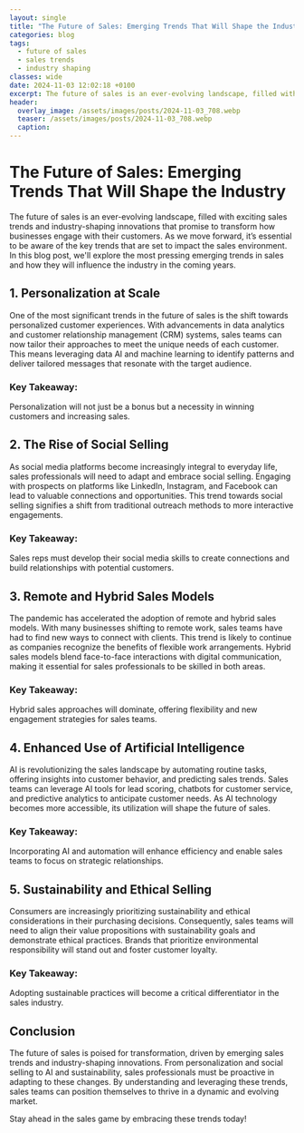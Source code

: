 ```yaml
---
layout: single
title: "The Future of Sales: Emerging Trends That Will Shape the Industry"
categories: blog
tags:
  - future of sales
  - sales trends
  - industry shaping
classes: wide
date: 2024-11-03 12:02:18 +0100
excerpt: The future of sales is an ever-evolving landscape, filled with exciting sales trends and industry-shaping innovations that promise to transform how business...
header:
  overlay_image: /assets/images/posts/2024-11-03_708.webp
  teaser: /assets/images/posts/2024-11-03_708.webp
  caption: 
---
```

  
# The Future of Sales: Emerging Trends That Will Shape the Industry

The future of sales is an ever-evolving landscape, filled with exciting sales trends and industry-shaping innovations that promise to transform how businesses engage with their customers. As we move forward, it’s essential to be aware of the key trends that are set to impact the sales environment. In this blog post, we'll explore the most pressing emerging trends in sales and how they will influence the industry in the coming years.

## 1. Personalization at Scale

One of the most significant trends in the future of sales is the shift towards personalized customer experiences. With advancements in data analytics and customer relationship management (CRM) systems, sales teams can now tailor their approaches to meet the unique needs of each customer. This means leveraging data AI and machine learning to identify patterns and deliver tailored messages that resonate with the target audience.

### Key Takeaway: 
Personalization will not just be a bonus but a necessity in winning customers and increasing sales.

## 2. The Rise of Social Selling

As social media platforms become increasingly integral to everyday life, sales professionals will need to adapt and embrace social selling. Engaging with prospects on platforms like LinkedIn, Instagram, and Facebook can lead to valuable connections and opportunities. This trend towards social selling signifies a shift from traditional outreach methods to more interactive engagements.

### Key Takeaway:
Sales reps must develop their social media skills to create connections and build relationships with potential customers.

## 3. Remote and Hybrid Sales Models

The pandemic has accelerated the adoption of remote and hybrid sales models. With many businesses shifting to remote work, sales teams have had to find new ways to connect with clients. This trend is likely to continue as companies recognize the benefits of flexible work arrangements. Hybrid sales models blend face-to-face interactions with digital communication, making it essential for sales professionals to be skilled in both areas.

### Key Takeaway:
Hybrid sales approaches will dominate, offering flexibility and new engagement strategies for sales teams.

## 4. Enhanced Use of Artificial Intelligence

AI is revolutionizing the sales landscape by automating routine tasks, offering insights into customer behavior, and predicting sales trends. Sales teams can leverage AI tools for lead scoring, chatbots for customer service, and predictive analytics to anticipate customer needs. As AI technology becomes more accessible, its utilization will shape the future of sales.

### Key Takeaway:
Incorporating AI and automation will enhance efficiency and enable sales teams to focus on strategic relationships.

## 5. Sustainability and Ethical Selling

Consumers are increasingly prioritizing sustainability and ethical considerations in their purchasing decisions. Consequently, sales teams will need to align their value propositions with sustainability goals and demonstrate ethical practices. Brands that prioritize environmental responsibility will stand out and foster customer loyalty.

### Key Takeaway:
Adopting sustainable practices will become a critical differentiator in the sales industry.

## Conclusion

The future of sales is poised for transformation, driven by emerging sales trends and industry-shaping innovations. From personalization and social selling to AI and sustainability, sales professionals must be proactive in adapting to these changes. By understanding and leveraging these trends, sales teams can position themselves to thrive in a dynamic and evolving market. 

Stay ahead in the sales game by embracing these trends today!